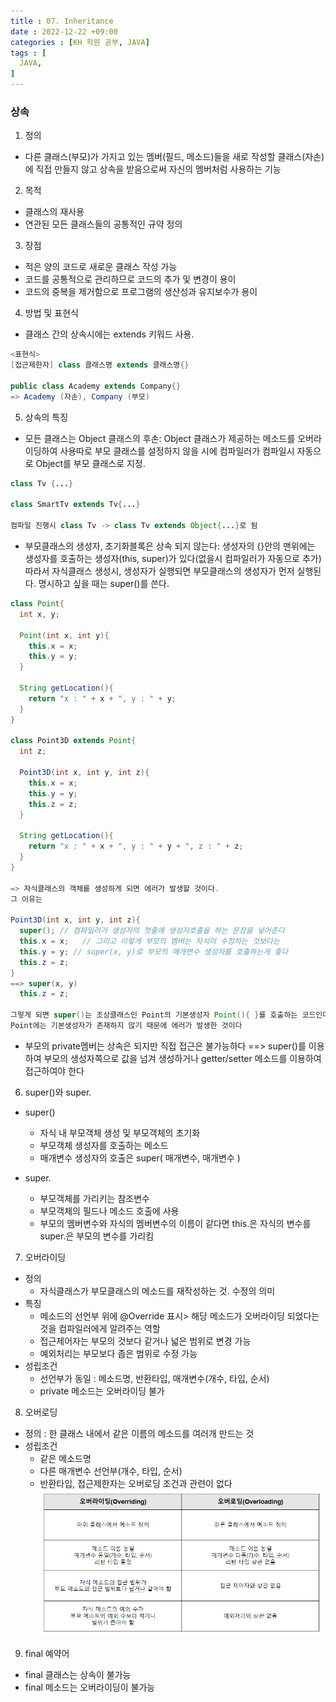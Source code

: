 ```yaml
---
title : 07. Inheritance
date : 2022-12-22 +09:00
categories : [KH 학원 공부, JAVA]
tags : [
  JAVA,
]
---
```

<!-- ![](/assets/img/java/array2.png) -->

### 상속

1) 정의
- 다른 클래스(부모)가 가지고 있는 멤버(필드, 메소드)들을 새로 작성할 클래스(자손)에 직접 만들지 않고 상속을 받음으로써 자신의 멤버처럼 사용하는 기능

2) 목적
- 클래스의 재사용
- 연관된 모든 클래스들의 공통적인 규약 정의

3) 장점
- 적은 양의 코드로 새로운 클래스 작성 가능
- 코드를 공통적으로 관리하므로 코드의 추가 및 변경이 용이
- 코드의 중복을 제거함으로 프로그램의 생산성과 유지보수가 용이

4) 방법 및 표현식
- 클래스 간의 상속시에는 extends 키워드 사용.

```java
<표현식>
[접근제한자] class 클래스명 extends 클래스명{}

public class Academy extends Company{}
=> Academy (자손), Company (부모)
```

5) 상속의 특징
- 모든 클래스는 Object 클래스의 후손: Object 클래스가 제공하는 메소드를 오버라이딩하여 사용따로 부모 클래스를 설정하지 않을 시에 컴파일러가 컴파일시 자동으로 Object를 부모 클래스로 지정.

```java
class Tv {...}

class SmartTv extends Tv{...}

컴파일 진행시 class Tv -> class Tv extends Object{...}로 됨
```

- 부모클래스의 생성자, 초기화블록은 상속 되지 않는다: 생성자의 {}안의 맨위에는 생성자를 호출하는 생성자(this, super)가 있다(없을시 컴파일러가 자동으로 추가) 따라서 자식클래스 생성시, 생성자가 실행되면 부모클래스의 생성자가 먼저 실행된다. 명시하고 싶을 때는 super()를 쓴다.

```java
class Point{
  int x, y;
  
  Point(int x, int y){
    this.x = x;
    this.y = y;
  }

  String getLocation(){
    return "x : " + x + ", y : " + y;
  }
}

class Point3D extends Point{
  int z;

  Point3D(int x, int y, int z){
    this.x = x;
    this.y = y;
    this.z = z;
  }

  String getLocation(){
    return "x : " + x + ", y : " + y + ", z : " + z;
  }
}

=> 자식클래스의 객체를 생성하게 되면 에러가 발생할 것이다.
그 이유는

Point3D(int x, int y, int z){
  super(); // 컴파일러가 생성자의 첫줄에 생성자호출을 하는 문장을 넣어준다
  this.x = x;	// 그리고 이렇게 부모의 멤버는 자식이 수정하는 것보다는
  this.y = y; // super(x, y)로 부모의 매개변수 생성자를 호출하는게 좋다
  this.z = z;
} 
==> super(x, y)
  this.z = z;

그렇게 되면 super()는 조상클래스인 Point의 기본생성자 Point(){ }를 호출하는 코드인데 
Point에는 기본생성자가 존재하지 않기 때문에 에러가 발생한 것이다
```

- 부모의 private멤버는 상속은 되지만 직접 접근은 불가능하다 ==> super()를 이용하여 부모의 생성자쪽으로 값을 넘겨 생성하거나 getter/setter 메소드를 이용하여 접근하여야 한다

6) super()와 super.
- super()
  - 자식 내 부모객체 생성 및 부모객체의 초기화
  - 부모객체 생성자를 호출하는 메소드
  - 매개변수 생성자의 호출은 super( 매개변수, 매개변수 )

- super.
  - 부모객체를 가리키는 참조변수
  - 부모객체의 필드나 메소드 호출에 사용
  - 부모의 멤버변수와 자식의 멤버변수의 이름이 같다면 this.은 자식의 변수를 super.은 부모의 변수를 가리킴

7) 오버라이딩
- 정의
  - 자식클래스가 부모클래스의 메소드를 재작성하는 것. 수정의 의미
- 특징
  - 메소드의 선언부 위에 @Override 표시> 해당 메소드가 오버라이딩 되었다는 것을 컴파일러에게 알려주는 역할
  - 접근제어자는 부모의 것보다 같거나 넓은 범위로 변경 가능
  - 예외처리는 부모보다 좁은 범위로 수정 가능
- 성립조건
  - 선언부가 동일 : 메소드명, 반환타입, 매개변수(개수, 타입, 순서)
  - private 메소드는 오버라이딩 불가

8) 오버로딩
- 정의 : 한 클래스 내에서 같은 이름의 메소드를 여러개 만드는 것
- 성립조건
  - 같은 메소드명
  - 다른 매개변수 선언부(개수, 타입, 순서)
  - 반환타입, 접근제한자는 오버로딩 조건과 관련이 없다
![](/assets/img/java/Inheritance.png)

9) final 예약어
- final 클래스는 상속이 불가능
- final 메소드는 오버라이딩이 불가능
